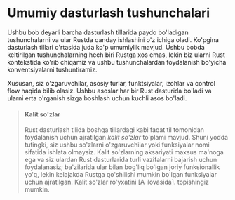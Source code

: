 # Umumiy dasturlash tushunchalari

Ushbu bob deyarli barcha dasturlash tillarida paydo bo'ladigan tushunchalarni va ular Rustda qanday ishlashini o'z ichiga oladi. Ko'pgina dasturlash tillari o'rtasida juda ko'p umumiylik mavjud. Ushbu bobda keltirilgan tushunchalarning hech biri Rustga xos emas, lekin biz ularni Rust kontekstida ko'rib chiqamiz va ushbu tushunchalardan foydalanish bo'yicha konventsiyalarni tushuntiramiz.

Xususan, siz o'zgaruvchilar, asosiy turlar, funktsiyalar, izohlar va control flow haqida bilib olasiz. Ushbu asoslar har bir Rust dasturida bo'ladi va ularni erta o'rganish sizga boshlash uchun kuchli asos bo'ladi.

> #### Kalit so'zlar
>
> Rust dasturlash tilida boshqa tillardagi kabi faqat til tomonidan foydalanish uchun ajratilgan
> *kalit so'zlar* to'plami mavjud. Shuni yodda tutingki, siz ushbu so'zlarni 
> o'zgaruvchilar yoki funksiyalar nomi sifatida ishlata olmaysiz. Kalit so'zlarning aksariyati
> maxsus ma'noga ega va siz ulardan Rust dasturlarida turli vazifalarni bajarish
> uchun foydalanasiz; ba'zilarida ular bilan bog'liq bo'lgan joriy funksionallik
> yo'q, lekin kelajakda Rustga qo'shilishi mumkin bo'lgan funksiyalar uchun ajratilgan.
> Kalit so'zlar ro'yxatini [A ilovasida]<!-- ignore -->. topishingiz mumkin.

[appendix_a]: appendix-01-keywords.md
